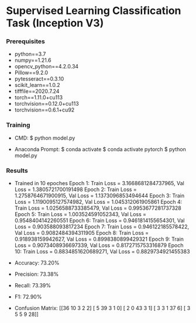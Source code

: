 # Supervised Learning Classification Task (Inception V3)


### Prerequisites
* python==3.7
* numpy==1.21.6
* opencv_python==4.2.0.34
* Pillow==9.2.0
* pytesseract==0.3.10
* scikit_learn==1.0.2
* tifffile==2020.7.24
* torch==1.11.0+cu113
* torchvision==0.12.0+cu113
* torchvision==0.6.1+cu92


### Training
* CMD:
 $ python model.py

* Anaconda Prompt:
 $ conda activate
 $ conda activate pytorch
 $ python model.py


### Results
 * Trained in 10 epoches
    Epoch 1: Train Loss = 3.1668681284737965, Val Loss = 1.3805721700191498
    Epoch 2: Train Loss = 1.2758764671900915, Val Loss = 1.1373096853494644
    Epoch 3: Train Loss = 1.1190095127574982, Val Loss = 1.045312061905861
    Epoch 4: Train Loss = 1.0256588733385479, Val Loss = 0.9953677281737328
    Epoch 5: Train Loss = 1.003524591052343, Val Loss = 0.9548404142260551
    Epoch 6: Train Loss = 0.9461814155654301, Val Loss = 0.903588093817234
    Epoch 7: Train Loss = 0.946122185578422, Val Loss = 0.9082484394311905
    Epoch 8: Train Loss = 0.918938159942627, Val Loss = 0.8998380899429321
    Epoch 9: Train Loss = 0.9073408936697339, Val Loss = 0.8172715753316879
    Epoch 10: Train Loss = 0.8834851620689271, Val Loss = 0.8829734921455383

* Accuracy: 73.20%
* Precision: 73.38%
* Recall: 73.39%
* F1: 72.90%
* Confusion Matrix: 
  [[36 10  3  2  2]
   [ 5 39  3  1  0]
   [ 2  0 43  3  1]
   [ 3  3  1 37  6]
   [ 3  5  5  9 28]]
